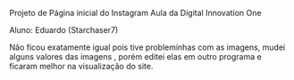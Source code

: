 Projeto de Página inicial do Instagram
Aula da Digital Innovation One

Aluno: Eduardo (Starchaser7)

Não ficou exatamente igual pois tive probleminhas com as imagens, mudei alguns valores das imagens , porém editei elas em outro programa e ficaram melhor na visualização do site.
